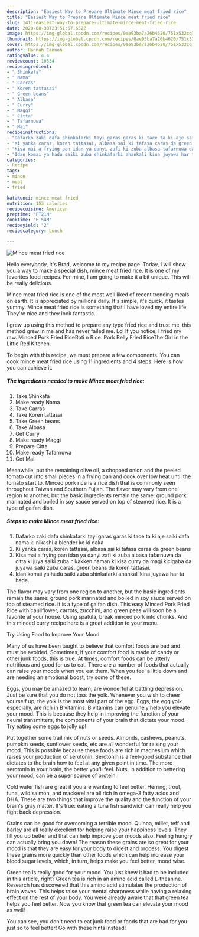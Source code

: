 ```yaml
---
description: "Easiest Way to Prepare Ultimate Mince meat fried rice"
title: "Easiest Way to Prepare Ultimate Mince meat fried rice"
slug: 1411-easiest-way-to-prepare-ultimate-mince-meat-fried-rice
date: 2020-08-30T23:51:57.652Z
image: https://img-global.cpcdn.com/recipes/0ae93ba7a26b4620/751x532cq70/mince-meat-fried-rice-recipe-main-photo.jpg
thumbnail: https://img-global.cpcdn.com/recipes/0ae93ba7a26b4620/751x532cq70/mince-meat-fried-rice-recipe-main-photo.jpg
cover: https://img-global.cpcdn.com/recipes/0ae93ba7a26b4620/751x532cq70/mince-meat-fried-rice-recipe-main-photo.jpg
author: Hannah Cannon
ratingvalue: 4.4
reviewcount: 10534
recipeingredient:
- " Shinkafa"
- " Nama"
- " Carras"
- " Koren tattasai"
- " Green beans"
- " Albasa"
- " Curry"
- " Maggi"
- " Citta"
- " Tafarnuwa"
- " Mai"
recipeinstructions:
- "Dafarko zaki dafa shinkafarki tayi garas garas ki tace ta ki aje saiki dafa nama ki nikashi a blender ko ki daka"
- "Ki yanka caras, koren tattasai, albasa sai ki tafasa caras da green beans"
- "Kisa mai a frying pan idan ya danyi zafi ki zuba albasa tafarnuwa da citta ki juya saiki zuba nikakken naman ki kisa curry da magi kicigaba da juyawa saiki zuba caras, green beans da koren tattasai."
- "Idan komai ya hadu saiki zuba shinkafarki ahankali kina juyawa har ta hade."
categories:
- Recipe
tags:
- mince
- meat
- fried

katakunci: mince meat fried 
nutrition: 153 calories
recipecuisine: American
preptime: "PT21M"
cooktime: "PT54M"
recipeyield: "2"
recipecategory: Lunch

---
```



![Mince meat fried rice](https://img-global.cpcdn.com/recipes/0ae93ba7a26b4620/751x532cq70/mince-meat-fried-rice-recipe-main-photo.jpg)

Hello everybody, it's Brad, welcome to my recipe page. Today, I will show you a way to make a special dish, mince meat fried rice. It is one of my favorites food recipes. For mine, I am going to make it a bit unique. This will be really delicious.

Mince meat fried rice is one of the most well liked of recent trending meals on earth. It is appreciated by millions daily. It's simple, it's quick, it tastes yummy. Mince meat fried rice is something that I have loved my entire life. They're nice and they look fantastic.

I grew up using this method to prepare any type fried rice and trust me, this method grew in me and has never failed me. Lol If you notice, I fried my raw. Minced Pork Fried RiceRoti n Rice. Pork Belly Fried RiceThe Girl in the Little Red Kitchen.


To begin with this recipe, we must prepare a few components. You can cook mince meat fried rice using 11 ingredients and 4 steps. Here is how you can achieve it.

<!--inarticleads1-->

##### The ingredients needed to make Mince meat fried rice:

1. Take  Shinkafa
1. Make ready  Nama
1. Take  Carras
1. Take  Koren tattasai
1. Take  Green beans
1. Take  Albasa
1. Get  Curry
1. Make ready  Maggi
1. Prepare  Citta
1. Make ready  Tafarnuwa
1. Get  Mai


Meanwhile, put the remaining olive oil, a chopped onion and the peeled tomato cut into small pieces in a frying pan and cook over low heat until the tomato start to. Minced pork rice is a rice dish that is commonly seen throughout Taiwan and Southern Fujian. The flavor may vary from one region to another, but the basic ingredients remain the same: ground pork marinated and boiled in soy sauce served on top of steamed rice. It is a type of gaifan dish. 

<!--inarticleads2-->

##### Steps to make Mince meat fried rice:

1. Dafarko zaki dafa shinkafarki tayi garas garas ki tace ta ki aje saiki dafa nama ki nikashi a blender ko ki daka
1. Ki yanka caras, koren tattasai, albasa sai ki tafasa caras da green beans
1. Kisa mai a frying pan idan ya danyi zafi ki zuba albasa tafarnuwa da citta ki juya saiki zuba nikakken naman ki kisa curry da magi kicigaba da juyawa saiki zuba caras, green beans da koren tattasai.
1. Idan komai ya hadu saiki zuba shinkafarki ahankali kina juyawa har ta hade.


The flavor may vary from one region to another, but the basic ingredients remain the same: ground pork marinated and boiled in soy sauce served on top of steamed rice. It is a type of gaifan dish. This easy Minced Pork Fried Rice with cauliflower, carrots, zucchini, and green peas will soon be a favorite at your house. Using spatula, break minced pork into chunks. And this minced curry recipe here is a great addition to your menu. 

Try Using Food to Improve Your Mood


Many of us have been taught to believe that comfort foods are bad and must be avoided. Sometimes, if your comfort food is made of candy or other junk foods, this is true. At times, comfort foods can be utterly nutritious and good for us to eat. There are a number of foods that actually can raise your moods when you eat them. When you feel a little down and are needing an emotional boost, try some of these.

Eggs, you may be amazed to learn, are wonderful at battling depression. Just be sure that you do not toss the yolk. Whenever you wish to cheer yourself up, the yolk is the most vital part of the egg. Eggs, the egg yolk especially, are rich in B vitamins. B vitamins can genuinely help you elevate your mood. This is because they help in improving the function of your neural transmitters, the components of your brain that dictate your mood. Try eating some eggs to jolly up!

Put together some trail mix of nuts or seeds. Almonds, cashews, peanuts, pumpkin seeds, sunflower seeds, etc are all wonderful for raising your mood. This is possible because these foods are rich in magnesium which raises your production of serotonin. Serotonin is a feel-good substance that dictates to the brain how to feel at any given point in time. The more serotonin in your brain, the better you'll feel. Nuts, in addition to bettering your mood, can be a super source of protein.

Cold water fish are great if you are wanting to feel better. Herring, trout, tuna, wild salmon, and mackerel are all rich in omega-3 fatty acids and DHA. These are two things that improve the quality and the function of your brain's gray matter. It's true: eating a tuna fish sandwich can really help you fight back depression. 

Grains can be good for overcoming a terrible mood. Quinoa, millet, teff and barley are all really excellent for helping raise your happiness levels. They fill you up better and that can help improve your moods also. Feeling hungry can actually bring you down! The reason these grains are so great for your mood is that they are easy for your body to digest and process. You digest these grains more quickly than other foods which can help increase your blood sugar levels, which, in turn, helps make you feel better, mood wise.

Green tea is really good for your mood. You just knew it had to be included in this article, right? Green tea is rich in an amino acid called L-theanine. Research has discovered that this amino acid stimulates the production of brain waves. This helps raise your mental sharpness while having a relaxing effect on the rest of your body. You were already aware that that green tea helps you feel better. Now you know that green tea can elevate your mood as well!

You can see, you don't need to eat junk food or foods that are bad for you just so to feel better! Go  with  these hints  instead!

